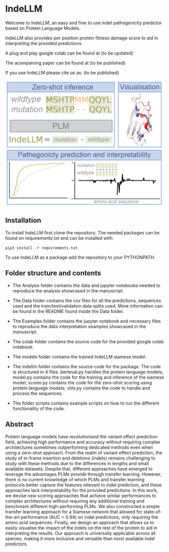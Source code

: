 # IndeLLM
Welcome to IndeLLM, an easy and free to use indel pathogenicity predictor based on Protein Language Models.

IndeLLM also provides per position protein fitness damage score to aid in interpreting the provided predictions. 

A plug and play google colab can be found at (to be updated)

The acompaining paper can be found at (to be published)

If you use IndeLLM please cite us as: (to be published)

![IndeLLM graphical abstract](img/graphicalabstract.png)

## Installation

To install IndeLLM first clone the repository.
The needed packages can be found on requirements.txt and can be installed with:
```
pip3 install -r requirements.txt
```
To use IndeLLM as a package add the repository to your PYTHONPATH.

## Folder structure and contents

*   The Analysis folder contains the data and jupyter notebooks needed to reproduce the analysis showcased in the manuscript.

*   The Data folder contains the csv files for all the predictions, sequences used and the train/test/validation data splits used.
More information can be found in the README found inside the Data folder.
*   The Examples folder contains the jupyter notebook and necessary files to reproduce the data interpretation examples showcased in the manuscript.
*   The colab folder contains the source code for the provided google colab notebook.
*   The models folder contains the trained IndeLLM siamese model.
*   The indellm folder contains the source code for the package. The code is structured in 4 files. berteval.py handles the protein language models; model.py contains the code for the training and inference of the siamese model; scorer.py contains the code for the zero-shot scoring using protein language models; utils.py contains the code to handle and process the sequences.
*   The folder scripts contains example scripts on how to run the different functionality of the code.

## Abstract

Protein language models have revolutionised the variant effect prediction field, achieving high performance and accuracy without requiring complex architectures sometimes outperforming dedicated methods even when using a zero-shot approach. From the realm of variant effect prediction, the study of in-frame insertion and deletions (indels) remains challenging to study with these methods due to the differences in lengths and small available datasets. Despite that, different approaches have emerged to leverage the advantages PLMs provide through transfer learning. However, there is no current knowledge of which PLMs and transfer learning protocols better capture the features relevant to indel prediction, and these approaches lack interpretability for the provided predictions. In this work, we devise new scoring approaches that achieve similar performances to complex architectures without requiring any additional training and benchmark different high-performing PLMs. We also constructed a simple transfer learning approach for a Siamese network that allowed for state-of-the-art performance (AUC = 0.94) on indel predictions, only requiring the amino acid sequences. Finally, we design an approach that allows us to easily visualise the impact of the indels on the rest of the protein to aid in interpreting the results. Our approach is universally applicable across all species, making it more inclusive and versatile than most available indel predictors.